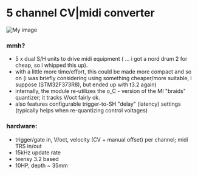 5 channel CV|midi converter
===


![My image](https://c2.staticflickr.com/2/1780/43105246015_8cc601f7be_h.jpg)


### mmh?

- 5 x dual S/H units to drive midi equipment ( ... i got a nord drum 2 for cheap, so i whipped this up).
- with a little more time/effort, this could be made more compact and so on (i was briefly considering using something cheaper/more suitable, i suppose (STM32F373R8), but ended up with t3.2 again)
- internally, the module re-utilizes the o_C - version of the MI "braids" quantizer; it tracks V/oct fairly ok.
- also features configurable trigger-to-SH "delay" (latency) settings (typically helps when re-quantizing control voltages)

### hardware:

- trigger/gate in, V/oct, velocity (CV + manual offset) per channel; midi TRS in/out
- 15kHz update rate
- teensy 3.2 based
- 10HP, depth ~ 35mm
